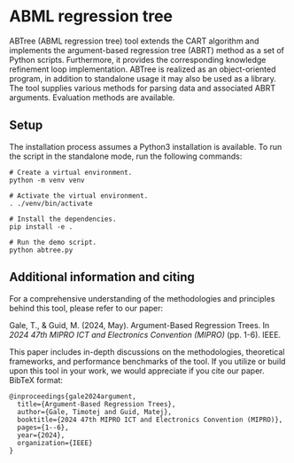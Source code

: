# ABML regression tree

ABTree (ABML regression tree) tool extends the CART algorithm and implements the argument-based regression tree (ABRT) method as a set of Python scripts. Furthermore, it provides the corresponding knowledge refinement loop implementation. ABTree is realized as an object-oriented program, in addition to standalone usage it may also be used as a library. The tool supplies various methods for parsing data and associated ABRT arguments. Evaluation methods are available.

## Setup

The installation process assumes a Python3 installation is available. To run the script in the standalone mode, run the following commands:

```
# Create a virtual environment.
python -m venv venv

# Activate the virtual environment.
. ./venv/bin/activate

# Install the dependencies.
pip install -e .

# Run the demo script.
python abtree.py
```

## Additional information and citing

For a comprehensive understanding of the methodologies and principles behind this tool, please refer to our paper:

Gale, T., & Guid, M. (2024, May). Argument-Based Regression Trees. In _2024 47th MIPRO ICT and Electronics Convention (MIPRO)_ (pp. 1-6). IEEE.

This paper includes in-depth discussions on the methodologies, theoretical frameworks, and performance benchmarks of the tool. If you utilize or build upon this tool in your work, we would appreciate if you cite our paper. BibTeX format:

```
@inproceedings{gale2024argument,
  title={Argument-Based Regression Trees},
  author={Gale, Timotej and Guid, Matej},
  booktitle={2024 47th MIPRO ICT and Electronics Convention (MIPRO)},
  pages={1--6},
  year={2024},
  organization={IEEE}
}
```
